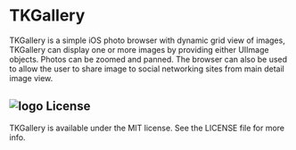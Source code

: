 TKGallery
=========

TKGallery is a simple iOS photo browser with dynamic grid view of images, 
TKGallery can display one or more images by providing either UIImage objects. 
Photos can be zoomed and panned.  The browser can also be used to allow the user to share image to social networking sites from main detail image view.


![logo](http://i.imgur.com/UYJj1y7.png)
License
-------

TKGallery is available under the MIT license. See the LICENSE file for more info.
